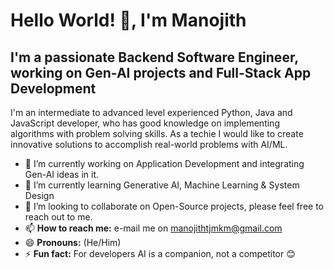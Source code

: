 # Hello World! 👋, I'm Manojith  

## **I'm a passionate Backend Software Engineer, working on Gen-AI projects and Full-Stack App Development**

I'm an intermediate to advanced level experienced Python, Java and JavaScript developer, who has good knowledge on implementing algorithms with problem solving skills. As a techie I would like to create innovative solutions to accomplish real-world problems with AI/ML.

- 🔭 I’m currently working on Application Development and integrating Gen-AI ideas in it.
- 🌱 I’m currently learning Generative AI, Machine Learning & System Design
- 👯 I’m looking to collaborate on Open-Source projects, please feel free to reach out to me.
- 📫 **How to reach me:** e-mail me on manojithtjmkm@gmail.com
- 😄 **Pronouns:** (He/Him)
- ⚡ **Fun fact:** For developers AI is a companion, not a competitor 😊
